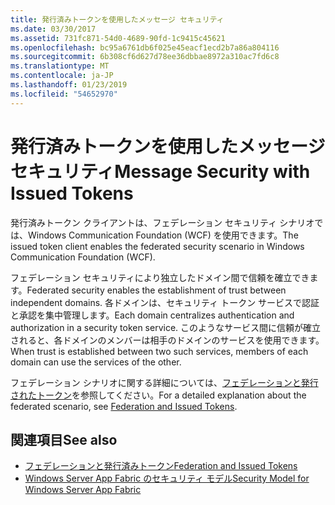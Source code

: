 ```yaml
---
title: 発行済みトークンを使用したメッセージ セキュリティ
ms.date: 03/30/2017
ms.assetid: 731fc871-54d0-4689-90fd-1c9415c45621
ms.openlocfilehash: bc95a6761db6f025e45eacf1ecd2b7a86a804116
ms.sourcegitcommit: 6b308cf6d627d78ee36dbbae8972a310ac7fd6c8
ms.translationtype: MT
ms.contentlocale: ja-JP
ms.lasthandoff: 01/23/2019
ms.locfileid: "54652970"
---
```

# <a name="message-security-with-issued-tokens"></a><span data-ttu-id="e5f48-102">発行済みトークンを使用したメッセージ セキュリティ</span><span class="sxs-lookup"><span data-stu-id="e5f48-102">Message Security with Issued Tokens</span></span>
<span data-ttu-id="e5f48-103">発行済みトークン クライアントは、フェデレーション セキュリティ シナリオでは、Windows Communication Foundation (WCF) を使用できます。</span><span class="sxs-lookup"><span data-stu-id="e5f48-103">The issued token client enables the federated security scenario in Windows Communication Foundation (WCF).</span></span>  
  
 <span data-ttu-id="e5f48-104">フェデレーション セキュリティにより独立したドメイン間で信頼を確立できます。</span><span class="sxs-lookup"><span data-stu-id="e5f48-104">Federated security enables the establishment of trust between independent domains.</span></span> <span data-ttu-id="e5f48-105">各ドメインは、セキュリティ トークン サービスで認証と承認を集中管理します。</span><span class="sxs-lookup"><span data-stu-id="e5f48-105">Each domain centralizes authentication and authorization in a security token service.</span></span> <span data-ttu-id="e5f48-106">このようなサービス間に信頼が確立されると、各ドメインのメンバーは相手のドメインのサービスを使用できます。</span><span class="sxs-lookup"><span data-stu-id="e5f48-106">When trust is established between two such services, members of each domain can use the services of the other.</span></span>  
  
 <span data-ttu-id="e5f48-107">フェデレーション シナリオに関する詳細については、[フェデレーションと発行されたトークン](../../../../docs/framework/wcf/feature-details/federation-and-issued-tokens.md)を参照してください。</span><span class="sxs-lookup"><span data-stu-id="e5f48-107">For a detailed explanation about the federated scenario, see [Federation and Issued Tokens](../../../../docs/framework/wcf/feature-details/federation-and-issued-tokens.md).</span></span>  
  
## <a name="see-also"></a><span data-ttu-id="e5f48-108">関連項目</span><span class="sxs-lookup"><span data-stu-id="e5f48-108">See also</span></span>
- [<span data-ttu-id="e5f48-109">フェデレーションと発行済みトークン</span><span class="sxs-lookup"><span data-stu-id="e5f48-109">Federation and Issued Tokens</span></span>](../../../../docs/framework/wcf/feature-details/federation-and-issued-tokens.md)
- [<span data-ttu-id="e5f48-110">Windows Server App Fabric のセキュリティ モデル</span><span class="sxs-lookup"><span data-stu-id="e5f48-110">Security Model for Windows Server App Fabric</span></span>](https://go.microsoft.com/fwlink/?LinkID=201279&clcid=0x409)
